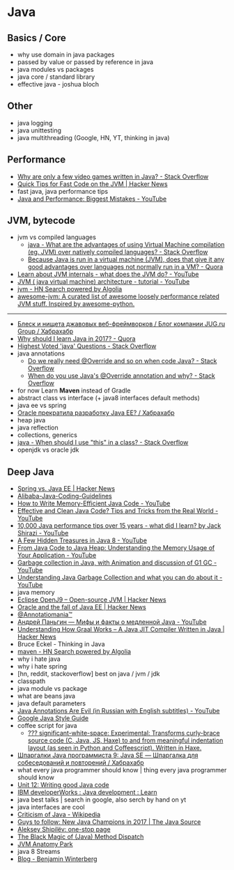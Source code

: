 # Java
## Basics / Core
- why use domain in java packages
- passed by value or passed by reference in java
- java modules vs packages
- java core / standard library
- effective java - joshua bloch

## Other
- java logging
- java unittesting
- java multithreading (Google, HN, YT, thinking in java)

## Performance
- [Why are only a few video games written in Java? - Stack Overflow](https://stackoverflow.com/questions/1034458/why-are-only-a-few-video-games-written-in-java)
- [Quick Tips for Fast Code on the JVM | Hacker News](https://news.ycombinator.com/item?id=16039943)
- fast java, java performance tips
- [Java and Performance: Biggest Mistakes - YouTube](https://www.youtube.com/watch?v=IBkxiWmjM-g)

## JVM, bytecode
- jvm vs compiled languages
    - [java - What are the advantages of using Virtual Machine compilation (eg. JVM) over natively compiled languages? - Stack Overflow](https://stackoverflow.com/questions/3224288/what-are-the-advantages-of-using-virtual-machine-compilation-eg-jvm-over-nati)
    - [Because Java is run in a virtual machine (JVM), does that give it any good advantages over languages not normally run in a VM? - Quora](https://www.quora.com/Because-Java-is-run-in-a-virtual-machine-JVM-does-that-give-it-any-good-advantages-over-languages-not-normally-run-in-a-VM)
- [Learn about JVM internals - what does the JVM do? - YouTube](https://www.youtube.com/watch?v=UwB0OSmkOtQ)
- [JVM ( java virtual machine) architecture - tutorial - YouTube](https://www.youtube.com/watch?v=ZBJ0u9MaKtM)
- [jvm - HN Search powered by Algolia](https://hn.algolia.com/?query=jvm&sort=byPopularity&prefix&page=0&dateRange=all&type=story)
- [awesome-jvm: A curated list of awesome loosely performance related JVM stuff. Inspired by awesome-python.](https://github.com/deephacks/awesome-jvm)

---
- [Блеск и нищета джавовых веб-фреймворков / Блог компании JUG.ru Group / Хабрахабр](https://habrahabr.ru/company/jugru/blog/345036/)
- [Why should I learn Java in 2017? - Quora](https://www.quora.com/Why-should-I-learn-Java-in-2017)
- [Highest Voted 'java' Questions - Stack Overflow](https://stackoverflow.com/questions/tagged/java)
- java annotations
    - [Do we really need @Override and so on when code Java? - Stack Overflow](https://stackoverflow.com/questions/4822954/do-we-really-need-override-and-so-on-when-code-java)
    - [When do you use Java's @Override annotation and why? - Stack Overflow](https://stackoverflow.com/questions/94361/when-do-you-use-javas-override-annotation-and-why#94411)
- for now Learn **Maven** instead of Gradle
- abstract class vs interface (+ java8 interfaces default methods)
- java ee vs spring
- [Oracle прекратила разработку Java EE? / Хабрахабр](https://habrahabr.ru/post/304812/)
- heap java
- java reflection
- collections, generics
- [java - When should I use "this" in a class? - Stack Overflow](https://stackoverflow.com/questions/2411270/when-should-i-use-this-in-a-class)
- openjdk vs oracle jdk

## Deep Java
- [Spring vs. Java EE | Hacker News](https://news.ycombinator.com/item?id=14073087)
- [Alibaba-Java-Coding-Guidelines](https://alibaba.github.io/Alibaba-Java-Coding-Guidelines/)
- [How to Write Memory-Efficient Java Code - YouTube](https://www.youtube.com/watch?v=f2aNWtt0QRo)
- [Effective and Clean Java Code? Tips and Tricks from the Real World - YouTube](https://www.youtube.com/watch?v=uOrk8mZmjaM)
- [10,000 Java performance tips over 15 years - what did I learn? by Jack Shirazi - YouTube](https://www.youtube.com/watch?v=OYpTn0nWKR4)
- [A Few Hidden Treasures in Java 8 - YouTube](https://www.youtube.com/watch?v=GphO9fWhlAg)
- [From Java Code to Java Heap: Understanding the Memory Usage of Your Application - YouTube](https://www.youtube.com/watch?v=FLcXf9pO27w)
- [Garbage collection in Java, with Animation and discussion of G1 GC - YouTube](https://www.youtube.com/watch?v=UnaNQgzw4zY)
- [Understanding Java Garbage Collection and what you can do about it - YouTube](https://www.youtube.com/watch?v=we_enrM7TSY)
- java memory
- [Eclipse OpenJ9 – Open-source JVM | Hacker News](https://news.ycombinator.com/item?id=15265753)
- [Oracle and the fall of Java EE | Hacker News](https://news.ycombinator.com/item?id=12054705)
- [@Annotatiomania™](http://annotatiomania.com/)
- [Андрей Паньгин — Мифы и факты о медленной Java - YouTube](https://www.youtube.com/watch?v=NMc8AnyhyS8)
- [Understanding How Graal Works – A Java JIT Compiler Written in Java | Hacker News](https://news.ycombinator.com/item?id=15624388)
- Bruce Eckel - Thinking in Java
- [maven - HN Search powered by Algolia](https://hn.algolia.com/?query=maven&sort=byPopularity&prefix&page=0&dateRange=all&type=story)
- why i hate java
- why i hate spring
- [hn, reddit, stackoverflow] best on java / jvm / jdk
- classpath
- java module vs package
- what are beans java
- java default parameters
- [Java Annotations Are Evil (in Russian with English subtitles) - YouTube](https://www.youtube.com/watch?time_continue=8&v=20QBvrHq6TA)
- [Google Java Style Guide](https://google.github.io/styleguide/javaguide.html)
- coffee script for java
    - [??? significant-white-space: Experimental: Transforms curly-brace source code (C, Java, JS, Haxe) to and from meaningful indentation layout (as seen in Python and Coffeescript). Written in Haxe.](https://github.com/joeytwiddle/significant-white-space)
- [Шпаргалки Java программиста 9: Java SE — Шпаргалка для собеседований и повторений / Хабрахабр](https://habrahabr.ru/post/314386/)
- what every java programmer should know | thing every java programmer should know
- [Unit 12: Writing good Java code](https://www.ibm.com/developerworks/library/j-perry-writing-good-java-code/index.html)
- [IBM developerWorks : Java development : Learn](https://www.ibm.com/developerworks/learn/java/index.html#_0_1)
- java best talks | search in google, also serch by hand on yt
- java interfaces are cool
- [Criticism of Java - Wikipedia](https://en.wikipedia.org/wiki/Criticism_of_Java)
- [Guys to follow: New Java Champions in 2017 | The Java Source](https://blogs.oracle.com/java/new-java-champions-in-2017)
- [Aleksey Shipilëv: one-stop page](https://shipilev.net/)
- [The Black Magic of (Java) Method Dispatch](https://shipilev.net/blog/2015/black-magic-method-dispatch/)
- [JVM Anatomy Park](https://shipilev.net/jvm-anatomy-park/)
- java 8 Streams
- [Blog - Benjamin Winterberg](http://winterbe.com/blog/)

